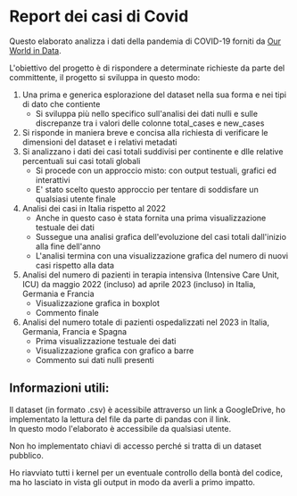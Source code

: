 # Report dei casi di Covid

Questo elaborato analizza i dati della pandemia di COVID-19 forniti da [Our World in Data](https://github.com/owid/covid-19-data). 

L'obiettivo del progetto è di rispondere a determinate richieste da parte del committente, il progetto si sviluppa in questo modo:
1. Una prima e generica esplorazione del dataset nella sua forma e nei tipi di dato che contiente
   - Si sviluppa più nello specifico sull'analisi dei dati nulli e sulle discrepanze tra i valori delle colonne total_cases e new_cases
2. Si risponde in maniera breve e concisa alla richiesta di verificare le dimensioni del dataset e i relativi metadati
3. Si analizzano i dati dei casi totali suddivisi per continente e dlle relative percentuali sui casi totali globali
   - Si procede con un approccio misto: con output testuali, grafici ed interattivi
   - E' stato scelto questo approccio per tentare di soddisfare un qualsiasi utente finale
4. Analisi dei casi in Italia rispetto al 2022
   - Anche in questo caso è stata fornita una prima visualizzazione testuale dei dati
   - Sussegue una analisi grafica dell'evoluzione del casi totali dall'inizio alla fine dell'anno
   - L'analisi termina con una visualizzazione grafica del numero di nuovi casi rispetto alla data
5. Analisi del numero di pazienti in terapia intensiva (Intensive Care Unit, ICU) da maggio 2022 (incluso) ad aprile 2023 (incluso) in Italia, Germania e Francia
   - Visualizzazione grafica in boxplot
   - Commento finale
6. Analisi del numero totale di pazienti ospedalizzati nel 2023 in Italia, Germania, Francia e Spagna
   - Prima visualizzazione testuale dei dati
   - Visualizzazione grafica con grafico a barre
   - Commento sui dati nulli presenti

## Informazioni utili:
Il dataset (in formato .csv) è acessibile attraverso un link a GoogleDrive, ho implementato la lettura del file da parte di pandas con il link.<br>
In questo modo l'elaborato è accessibile da qualsiasi utente.

Non ho implementato chiavi di accesso perché si tratta di un dataset pubblico.

Ho riavviato tutti i kernel per un eventuale controllo della bontà del codice, ma ho lasciato in vista gli output in modo da averli a primo impatto.
